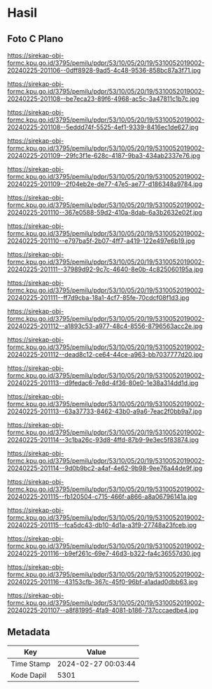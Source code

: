 # Hasil

## Foto C Plano

https://sirekap-obj-formc.kpu.go.id/3795/pemilu/pdpr/53/10/05/20/19/5310052019002-20240225-201106--0dff8928-9ad5-4c48-9536-858bc87a3f71.jpg

https://sirekap-obj-formc.kpu.go.id/3795/pemilu/pdpr/53/10/05/20/19/5310052019002-20240225-201108--be7eca23-89f6-4968-ac5c-3a47811c1b7c.jpg

https://sirekap-obj-formc.kpu.go.id/3795/pemilu/pdpr/53/10/05/20/19/5310052019002-20240225-201108--5eddd74f-5525-4ef1-9339-8416ec1de627.jpg

https://sirekap-obj-formc.kpu.go.id/3795/pemilu/pdpr/53/10/05/20/19/5310052019002-20240225-201109--29fc3f1e-628c-4187-9ba3-434ab2337e76.jpg

https://sirekap-obj-formc.kpu.go.id/3795/pemilu/pdpr/53/10/05/20/19/5310052019002-20240225-201109--2f04eb2e-de77-47e5-ae77-d186348a9784.jpg

https://sirekap-obj-formc.kpu.go.id/3795/pemilu/pdpr/53/10/05/20/19/5310052019002-20240225-201110--367e0588-59d2-410a-8dab-6a3b2632e02f.jpg

https://sirekap-obj-formc.kpu.go.id/3795/pemilu/pdpr/53/10/05/20/19/5310052019002-20240225-201110--e797ba5f-2b07-4ff7-a419-122e497e6b19.jpg

https://sirekap-obj-formc.kpu.go.id/3795/pemilu/pdpr/53/10/05/20/19/5310052019002-20240225-201111--37989d92-9c7c-4640-8e0b-4c825060195a.jpg

https://sirekap-obj-formc.kpu.go.id/3795/pemilu/pdpr/53/10/05/20/19/5310052019002-20240225-201111--ff7d9cba-18a1-4cf7-85fe-70cdcf08f1d3.jpg

https://sirekap-obj-formc.kpu.go.id/3795/pemilu/pdpr/53/10/05/20/19/5310052019002-20240225-201112--a1893c53-a977-48c4-8556-8796563acc2e.jpg

https://sirekap-obj-formc.kpu.go.id/3795/pemilu/pdpr/53/10/05/20/19/5310052019002-20240225-201112--dead8c12-ce64-44ce-a963-bb7037777d20.jpg

https://sirekap-obj-formc.kpu.go.id/3795/pemilu/pdpr/53/10/05/20/19/5310052019002-20240225-201113--d9fedac6-7e8d-4f36-80e0-1e38a314dd1d.jpg

https://sirekap-obj-formc.kpu.go.id/3795/pemilu/pdpr/53/10/05/20/19/5310052019002-20240225-201113--63a37733-8462-43b0-a9a6-7eac2f0bb9a7.jpg

https://sirekap-obj-formc.kpu.go.id/3795/pemilu/pdpr/53/10/05/20/19/5310052019002-20240225-201114--3c1ba26c-93d8-4ffd-87b9-9e3ec5f83874.jpg

https://sirekap-obj-formc.kpu.go.id/3795/pemilu/pdpr/53/10/05/20/19/5310052019002-20240225-201114--9d0b9bc2-a4af-4e62-9b98-9ee76a44de9f.jpg

https://sirekap-obj-formc.kpu.go.id/3795/pemilu/pdpr/53/10/05/20/19/5310052019002-20240225-201115--fb120504-c715-466f-a866-a8a06796141a.jpg

https://sirekap-obj-formc.kpu.go.id/3795/pemilu/pdpr/53/10/05/20/19/5310052019002-20240225-201115--fca5dc43-db10-4d1a-a3f9-27748a23fceb.jpg

https://sirekap-obj-formc.kpu.go.id/3795/pemilu/pdpr/53/10/05/20/19/5310052019002-20240225-201116--b9ef261c-69e7-46d3-b322-fa4c36557d30.jpg

https://sirekap-obj-formc.kpu.go.id/3795/pemilu/pdpr/53/10/05/20/19/5310052019002-20240225-201116--43153cfb-367c-45f0-96bf-a1adad0dbb63.jpg

https://sirekap-obj-formc.kpu.go.id/3795/pemilu/pdpr/53/10/05/20/19/5310052019002-20240225-201107--a8f81995-4fa9-4081-b186-737cccaedbe4.jpg


## Metadata

| Key        | Value               |
| ---------- | ------------------- |
| Time Stamp | 2024-02-27 00:03:44 |
| Kode Dapil | 5301                |



